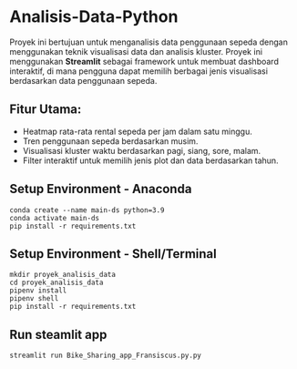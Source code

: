 # Analisis-Data-Python

Proyek ini bertujuan untuk menganalisis data penggunaan sepeda dengan menggunakan teknik visualisasi data dan analisis kluster. Proyek ini menggunakan **Streamlit** sebagai framework untuk membuat dashboard interaktif, di mana pengguna dapat memilih berbagai jenis visualisasi berdasarkan data penggunaan sepeda.

## Fitur Utama:
- Heatmap rata-rata rental sepeda per jam dalam satu minggu.
- Tren penggunaan sepeda berdasarkan musim.
- Visualisasi kluster waktu berdasarkan pagi, siang, sore, malam.
- Filter interaktif untuk memilih jenis plot dan data berdasarkan tahun.




## Setup Environment - Anaconda
```
conda create --name main-ds python=3.9
conda activate main-ds
pip install -r requirements.txt
```

## Setup Environment - Shell/Terminal
```
mkdir proyek_analisis_data
cd proyek_analisis_data
pipenv install
pipenv shell
pip install -r requirements.txt
```

## Run steamlit app
```
streamlit run Bike_Sharing_app_Fransiscus.py.py
```
